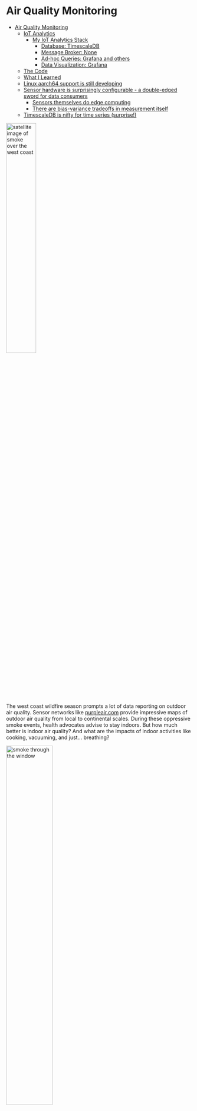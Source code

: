 # Air Quality Monitoring

- [Air Quality Monitoring](#air-quality-monitoring)
  - [IoT Analytics](#iot-analytics)
    - [My IoT Analytics Stack](#my-iot-analytics-stack)
      - [Database: TimescaleDB](#database-timescaledb)
      - [Message Broker: None](#message-broker-none)
      - [Ad-hoc Queries: Grafana and others](#ad-hoc-queries-grafana-and-others)
      - [Data Visualization: Grafana](#data-visualization-grafana)
  - [The Code](#the-code)
  - [What I Learned](#what-i-learned)
  - [Linux aarch64 support is still developing](#linux-aarch64-support-is-still-developing)
  - [Sensor hardware is surprisingly configurable - a double-edged sword for data consumers](#sensor-hardware-is-surprisingly-configurable---a-double-edged-sword-for-data-consumers)
    - [Sensors themselves do edge computing](#sensors-themselves-do-edge-computing)
    - [There are bias-variance tradeoffs in measurement itself](#there-are-bias-variance-tradeoffs-in-measurement-itself)
  - [TimescaleDB is nifty for time series (surprise!)](#timescaledb-is-nifty-for-time-series-surprise)

<img src="docs/images/smoke.jpg" width=40% alt="satellite image of smoke over the west coast">

The west coast wildfire season prompts a lot of data reporting on outdoor air quality. Sensor networks like [purpleair.com](purpleair.com) provide impressive maps of outdoor air quality from local to continental scales. During these oppressive smoke events, health advocates advise to stay indoors. But how much better is indoor air quality? And what are the impacts of indoor activities like cooking, vacuuming, and just... breathing?

<img src="docs/images/indoor_smoke.jpg" width=50% alt="smoke through the window">

To answer these questions, I decided to set up sensors and log data.

## IoT Analytics

Distributed measurement and analytics falls under the "Internet of Things" (IoT) paradigm. IoT networks consist of many sensor devices, each reporting measurements back to a local gateway node (or series of nodes) en route to a central database. Processing and aggregation of this data can take place centrally or also on the gateway devices at the 'edge' of the network in what is termed 'edge computing'.

### My IoT Analytics Stack

A typical IoT stack consists of a time series database, a message broker to handle communication between sensors and the database, an ad-hoc query engine for analytics, and a data visualization tool for monitoring and analysis.

#### Database: TimescaleDB

TimescaleDB is an open source PostgreSQL extension that brings a suite of time series specific features and functionality to an established and reliable database. The primary architectural change vs vanilla PostgreSQL is the use of 'hypertables' (a partition and indexing schema) to store time series data. This essentially means time series are stored in row-order on and near ingestion time, then are later automatically converted to column-order. This 'best of both worlds' approach leverages the relative strengths of row- vs column-order storage to match the needs of time series workflows.

Specifically, ingestion and condition monitoring focus on only the last chunk of records, but span the full column space, and thus benefit from row-ordered storage. Later on, analytics workloads dominate, which are commonly column focused ("what was the average cpu usage of datacenter 3 last March?"). Additionally, old data is usually accessed less frequently, making it a good candiate for data compression. Compression is another use case where column ordering is advantageous, because autocorrelation is usually much stronger within a column than across a row.

Another leading time series database is InfluxDB, a No-SQL, tag-based data store. It uses a domain specific language called Flux to query data. I chose TimescaleDB primarily to reduce training costs, thanks to its familiar RDBMS foundation and full SQL support.

#### Message Broker: None

The most common IoT message protocol is MQTT, which uses a publish-subscribe model with persistent connections. Compared to an intermittant connection protocol like HTTP, MQTT spends more resources opening and closing a connection, but each transmitted message has far less overhead. MQTT is therefore preferable to HTTP when connections can be reused and data payloads contain multiple fields. Under these circumstances, which are common in IoT, MQTT delivers lower latency, lower bandwidth usage, and lower power consumption. All the major cloud providers offer MQTT-based products.

This particular project benefits from a central server (Raspberry Pi) that directly connects to sensor hardware, so the transport layer can be removed.

#### Ad-hoc Queries: Grafana and others

Thanks to the ubiquity of PostgreSQL, there are many ways to query the database. There are CLI options like psql and web apps like pgAdmin. The data visualization tool Grafana (see below) also has ad hoc query support. These are all well supported, open source tools.

#### Data Visualization: Grafana

Grafana is a dashboarding tool that can connect to a wide array of data sources, including TimescaleDB. Though limited in scope to simple monitoring tasks, there are many community plugins to extend Grafana's functionality. The dashboards are fully responsive and look nice on phone, tablet, and computer screens.

## The Code

This project consists of four parts:

1. Hardware drivers for 5 air quality sensors, in ./sensors/
2. Data logging to the TimescaleDB database, in ./sampling_script.py
3. systemd unit to start everything on boot and restart on failure, in ./data_logger.service
4. Installation and configuration of all these parts, in ./makefile

This setup runs on a Raspberry Pi 4 running Ubuntu 20.04 (aarch64/arm64).
<img src="docs/images/sensors.jpg" width=50% height=50% alt="picture of RPi and sensors" title="The little monster and its sensors">

## What I Learned

## Linux aarch64 support is still developing

Linux aarch64 (aka arm64) might be the future, but it certainly isn't the present, at least in this sofware ecosystem. Dependency management on aarch64 was a pain point because most software is not available pre-built for this architecture, so I had to build from source or find alternatives. Basic stuff like PgAdmin, TimescaleDB, and Anaconda were not available through apt or PPAs. Pip installing python libraries was slow for the same reason: few binary wheels were pre-built for aarch64, so they had to build at install time. Some builds failed until I found the right compilers.

<img src="docs/images/arm64.png" width=75% height=75% alt="screenshot of installers with no arm64 version">

This wasn't a deal-breaker but I wouldn't use aarch64 again without a compelling reason to do so, at least until ARM market share grows and support improves.

## Sensor hardware is surprisingly configurable - a double-edged sword for data consumers

This configurability is a double-edged sword because it can have significant impacts on the reported measurements, as I'll explain below. That power means that the sensor configuration must be consistent and documented at a minimum, and preferably included in the user feedback process.

### Sensors themselves do edge computing

Perhaps naively, I thought reading a pressure sensor returned a single pressure measurement. But actually sensors can perform a surprising amount of post-processing on-chip. For example, my pressure sensor can aggregate up to 16 individual measurements in each reported value, or blend multiple measurements together with an IIR smoothing filter.

Like all edge computing, this processing power can deliver greater value per bandwidth and per storage, but risks erasing key information by aggregating too early.

### There are bias-variance tradeoffs in measurement itself

I know metrology (the study of measurement) is a whole discipline, but I thought that when it came to individual sensors, all that complexity was already managed (or not) at the hardware level. I thought my only decision was to choose which device with which specs to buy. Not so. Take my resistive temperature sensor as an example.

I can change the reported measurements from my temperature sensor by 0.2 °C just by changing the sampling frequency. Maybe that is irrelevant for your application, or maybe it is critical. But it is up to the user both to figure this out and to design accordingly.

[An aside on the physics of why this happens: the sensor contains a resistor whose resistance changes with temperature in a known way. By passing current through that resistor and measuring the resistance, the sensor can calculate temperature. But there is a problem here: passing current through a resistor produces heat. Thus the act of measurement changes the temperature of the thing being measured! Again, I thought this complexity was accounted for by the OEM, whether in device design or calibration factors or something. And I'm sure it is to some extent. But not entirely!]

The temperature sensor I used gives you the option of oversampling - taking the average of a burst of up to 16 measurements over a few milliseconds. This reduces variance by averaging out random fluctuations. But it increases bias by dumping 16x more heat into the sensor, producing the aforementioned 0.2 °C temp rise. Which option do the end users of the data prefer?

## TimescaleDB is nifty for time series (surprise!)

An extension of PostgreSQL, TimescaleDB gives data engineers a chance to simplify their tooling by putting time series data in the same RDBMS as regular relational data, scale permitting. The extension is enabled per-database, and specific features enabled per table, allowing a nice compartmentalization. I found it integrated seamlessly with Postgres tooling like PgAdmin4, Grafana, and psycopg2.

Timescale also has some built in functionality to make working with time series more convenient and maintainable vs vanilla SQL. For example, tables can be configured with scheduled (time-to-live) aggregation and/or compression, and queries come with built-in time functions like rolling averages, deltas, and binning. The query functionality was fully-featured enough to keep me working in SQL instead of reverting to my comfort zone of the pandas python library.
